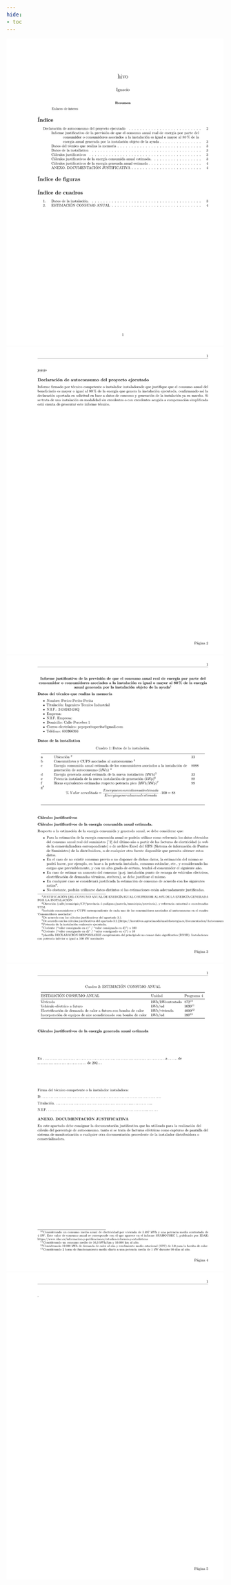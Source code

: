 ```yaml
---
hide:
- toc
---
```

![](probando_page_1.png)
![](probando_page_2.png)
![](probando_page_3.png)
![](probando_page_4.png)
![](probando_page_5.png)

 <style> 
body {
background-image: url('https://github.com/asolear/assets/blob/master/imgs/fondo3.jpg?raw=true'); 
background-repeat: no-repeat; 
background-attachment: fixed; /* background-size: cover; */ 
background-size: 100% 100%;
}
</style> 
